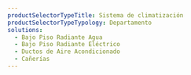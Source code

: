 ```yaml
---
productSelectorTypeTitle: Sistema de climatización
productSelectorTypeTypology: Departamento
solutions:
  - Bajo Piso Radiante Agua
  - Bajo Piso Radiante Eléctrico
  - Ductos de Aire Acondicionado
  - Cañerías
---
```


